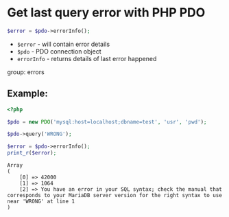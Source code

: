 # Get last query error with PHP PDO

```php
$error = $pdo->errorInfo();
```

- `$error` - will contain error details
- `$pdo` - PDO connection object
- `errorInfo` - returns details of last error happened

group: errors

## Example: 
```php
<?php

$pdo = new PDO('mysql:host=localhost;dbname=test', 'usr', 'pwd');

$pdo->query('WRONG');

$error = $pdo->errorInfo();
print_r($error);
```
```
Array
(
    [0] => 42000
    [1] => 1064
    [2] => You have an error in your SQL syntax; check the manual that corresponds to your MariaDB server version for the right syntax to use near 'WRONG' at line 1
)

```

